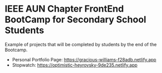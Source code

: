 # IEEE AUN Chapter FrontEnd BootCamp for Secondary School Students
Example of projects that will be completed by students by the end of the Bootcamp.

* Personal Portfolio Page: https://gracious-williams-f28adb.netlify.app
* Stopwatch: https://optimistic-heyrovsky-9de235.netlify.app

